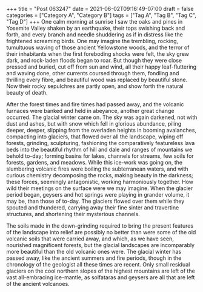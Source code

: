 +++
title = "Post 063247"
date = 2021-06-02T09:16:49-07:00
draft = false
categories = ["Category A", "Category B"]
tags = ["Tag A", "Tag B", "Tag C", "Tag D"]
+++
One calm morning at sunrise I saw the oaks and pines in Yosemite Valley shaken by an earthquake, their tops swishing back and forth, and every branch and needle shuddering as if in distress like the frightened screaming birds. One may imagine the trembling, rocking, tumultuous waving of those ancient Yellowstone woods, and the terror of their inhabitants when the first foreboding shocks were felt, the sky grew dark, and rock-laden floods began to roar. But though they were close pressed and buried, cut off from sun and wind, all their happy leaf-fluttering and waving done, other currents coursed through them, fondling and thrilling every fibre, and beautiful wood was replaced by beautiful stone. Now their rocky sepulchres are partly open, and show forth the natural beauty of death.

After the forest times and fire times had passed away, and the volcanic furnaces were banked and held in abeyance, another great change occurred. The glacial winter came on. The sky was again darkened, not with dust and ashes, but with snow which fell in glorious abundance, piling deeper, deeper, slipping from the overladen heights in booming avalanches, compacting into glaciers, that flowed over all the landscape, wiping off forests, grinding, sculpturing, fashioning the comparatively featureless lava beds into the beautiful rhythm of hill and dale and ranges of mountains we behold to-day; forming basins for lakes, channels for streams, few soils for forests, gardens, and meadows. While this ice-work was going on, the slumbering volcanic fires were boiling the subterranean waters, and with curious chemistry decomposing the rocks, making beauty in the darkness; these forces, seemingly antagonistic, working harmoniously together. How wild their meetings on the surface were we may imagine. When the glacier period began, geysers and hot springs were playing in grander volume, it may be, than those of to-day. The glaciers flowed over them while they spouted and thundered, carrying away their fine sinter and travertine structures, and shortening their mysterious channels.

The soils made in the down-grinding required to bring the present features of the landscape into relief are possibly no better than were some of the old volcanic soils that were carried away, and which, as we have seen, nourished magnificent forests, but the glacial landscapes are incomparably more beautiful than the old volcanic ones were. The glacial winter has passed away, like the ancient summers and fire periods, though in the chronology of the geologist all these times are recent. Only small residual glaciers on the cool northern slopes of the highest mountains are left of the vast all-embracing ice-mantle, as solfataras and geysers are all that are left of the ancient volcanoes.
